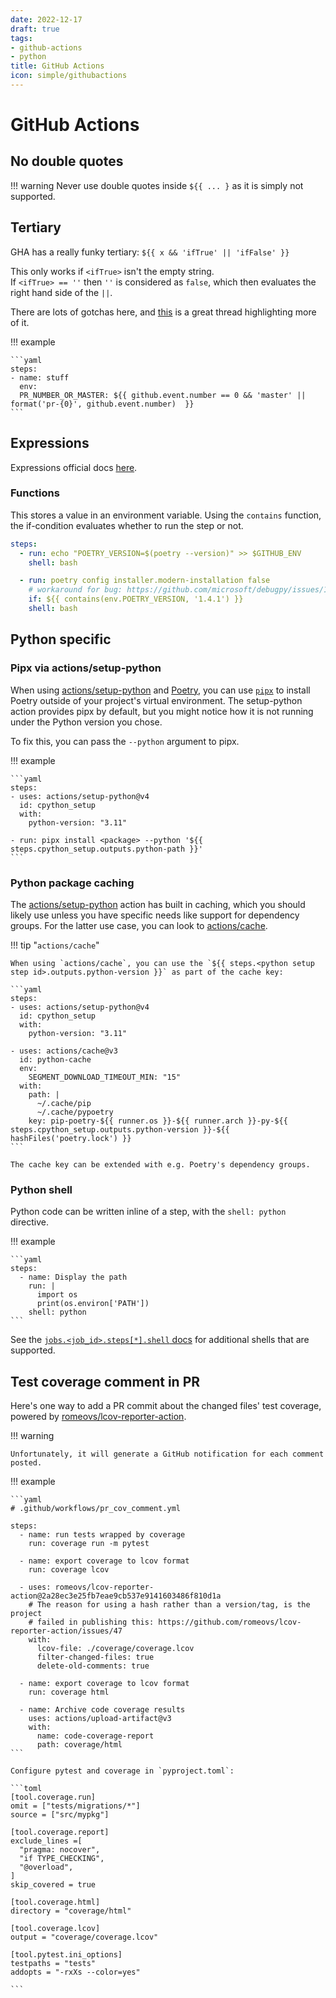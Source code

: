```yaml
---
date: 2022-12-17
draft: true
tags:
- github-actions
- python
title: GitHub Actions
icon: simple/githubactions
---
```


# GitHub Actions

## No double quotes

!!! warning
    Never use double quotes inside `${{ ... }` as it is simply not supported.

## Tertiary

GHA has a really funky tertiary: `${{ x && 'ifTrue' || 'ifFalse' }}`

This only works if `<ifTrue>` isn't the empty string. If `<ifTrue> == ''` then `''` is considered as `false`, which then evaluates the right hand side of the `||`.

There are lots of gotchas here, and [this](https://github.com/actions/runner/issues/409) is a great thread highlighting more of it.

!!! example

    ```yaml
    steps:
    - name: stuff
      env:
      PR_NUMBER_OR_MASTER: ${{ github.event.number == 0 && 'master' ||  format('pr-{0}', github.event.number)  }}
    ```

## Expressions

Expressions official docs [here](https://docs.github.com/en/actions/learn-github-actions/expressions).

### Functions

This stores a value in an environment variable. Using the `contains` function, the if-condition evaluates whether
to run the step or not. 

```yml
steps:
  - run: echo "POETRY_VERSION=$(poetry --version)" >> $GITHUB_ENV
    shell: bash

  - run: poetry config installer.modern-installation false
    # workaround for bug: https://github.com/microsoft/debugpy/issues/1246
    if: ${{ contains(env.POETRY_VERSION, '1.4.1') }}
    shell: bash
```

## Python specific

### Pipx via actions/setup-python

When using [actions/setup-python](https://github.com/actions/setup-python) and [Poetry](https://github.com/python-poetry/poetry), you can use [`pipx`](https://github.com/pypa/pipx) to install Poetry outside of your project's virtual environment. The setup-python action provides pipx by default, but you might notice how it is not running under the Python version you chose.

To fix this, you can pass the `--python` argument to pipx.

!!! example

    ```yaml
    steps:
    - uses: actions/setup-python@v4
      id: cpython_setup
      with:
        python-version: "3.11"

    - run: pipx install <package> --python '${{ steps.cpython_setup.outputs.python-path }}'
    ```

### Python package caching

The [actions/setup-python](https://github.com/actions/setup-python) action has built in caching, which you should likely use unless you have specific needs like support for dependency groups. For the latter use case, you can look to [actions/cache](https://github.com/actions/cache).

!!! tip "`actions/cache`"

    When using `actions/cache`, you can use the `${{ steps.<python setup step id>.outputs.python-version }}` as part of the cache key:

    ```yaml
    steps:
    - uses: actions/setup-python@v4
      id: cpython_setup
      with:
        python-version: "3.11"

    - uses: actions/cache@v3
      id: python-cache
      env:
        SEGMENT_DOWNLOAD_TIMEOUT_MIN: "15"
      with:
        path: |
          ~/.cache/pip
          ~/.cache/pypoetry
        key: pip-poetry-${{ runner.os }}-${{ runner.arch }}-py-${{ steps.cpython_setup.outputs.python-version }}-${{ hashFiles('poetry.lock') }}
    ```

    The cache key can be extended with e.g. Poetry's dependency groups.

### Python shell

Python code can be written inline of a step, with the `shell: python` directive.

!!! example

    ```yaml
    steps:
      - name: Display the path
        run: |
          import os
          print(os.environ['PATH'])
        shell: python
    ```


See the [`jobs.<job_id>.steps[*].shell`  docs](https://docs.github.com/en/actions/using-workflows/workflow-syntax-for-github-actions#jobsjob_idstepsshell) for additional shells that are supported.

## Test coverage comment in PR

Here's one way to add a PR commit about the changed files' test coverage, powered by [romeovs/lcov-reporter-action](https://github.com/romeovs/lcov-reporter-action).

!!! warning

    Unfortunately, it will generate a GitHub notification for each comment posted.


!!! example

    ```yaml
    # .github/workflows/pr_cov_comment.yml

    steps:
      - name: run tests wrapped by coverage
        run: coverage run -m pytest

      - name: export coverage to lcov format
        run: coverage lcov

      - uses: romeovs/lcov-reporter-action@2a28ec3e25fb7eae9cb537e9141603486f810d1a
        # The reason for using a hash rather than a version/tag, is the project
        # failed in publishing this: https://github.com/romeovs/lcov-reporter-action/issues/47
        with:
          lcov-file: ./coverage/coverage.lcov
          filter-changed-files: true
          delete-old-comments: true

      - name: export coverage to lcov format
        run: coverage html

      - name: Archive code coverage results
        uses: actions/upload-artifact@v3
        with:
          name: code-coverage-report
          path: coverage/html
    ```

    Configure pytest and coverage in `pyproject.toml`:

    ```toml
    [tool.coverage.run]
    omit = ["tests/migrations/*"]
    source = ["src/mypkg"]

    [tool.coverage.report]
    exclude_lines =[
      "pragma: nocover",
      "if TYPE_CHECKING",
      "@overload",
    ]
    skip_covered = true

    [tool.coverage.html]
    directory = "coverage/html"

    [tool.coverage.lcov]
    output = "coverage/coverage.lcov"

    [tool.pytest.ini_options]
    testpaths = "tests"
    addopts = "-rxXs --color=yes"

    ```